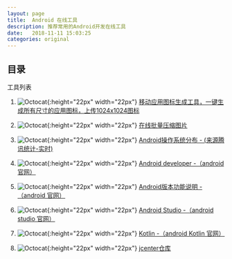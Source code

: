 ```yaml
---
layout: page
title:  Android 在线工具
description: 推荐常用的Android开发在线工具
date:   2018-11-11 15:03:25
categories: original
---
```

## 目录
 

工具列表


 
1. ![Octocat](https://icon.wuruihong.com/favicon.ico){:height="22px" width="22px"} 
<a href="https://icon.wuruihong.com/" target="_blank">移动应用图标生成工具，一键生成所有尺寸的应用图标，上传1024x1024图标</a>
     
 
1. ![Octocat](https://tinypng.com/images/favicon.ico){:height="22px" width="22px"} 
<a href="https://tinypng.com/" target="_blank">在线批量压缩图片</a>


1. ![Octocat](https://mta.qq.com/mta/resource/imgcache/images/favicon.ico){:height="22px" width="22px"} 
<a href="https://mta.qq.com/mta/data/device/os" target="_blank">Android操作系统分布 - (来源腾讯统计-实时)</a>


1. ![Octocat](https://developer.android.com/_static/8cd02d78aa/images/android/favicon.png){:height="22px" width="22px"} 
<a href="https://developer.android.com/" target="_blank">Android developer  -（android 官网）</a>


1. ![Octocat](https://developer.android.com/_static/8cd02d78aa/images/android/favicon.png){:height="22px" width="22px"} 
<a href="https://developer.android.com/about/" target="_blank">Android版本功能说明 -（android 官网）</a>


1. ![Octocat](https://developer.android.com/images/kotlin/optimized-for-kotlin/android-studio.png){:height="22px" width="22px"} 
<a href="https://developer.android.com/studio/" target="_blank">Android Studio -（android studio 官网）</a>


1. ![Octocat](https://developer.android.com/images/kotlin/features/modern-expressive.svg){:height="22px" width="22px"} 
<a href="https://developer.android.com/kotlin/" target="_blank">Kotlin -（android Kotlin 官网）</a>


1. ![Octocat](https://bintray.com/assets/favicon.png){:height="22px" width="22px"} 
<a href="http://jcenter.bintray.com/com/zhaisoft/lib/" target="_blank">jcenter仓库</a>



     
        
 
 



